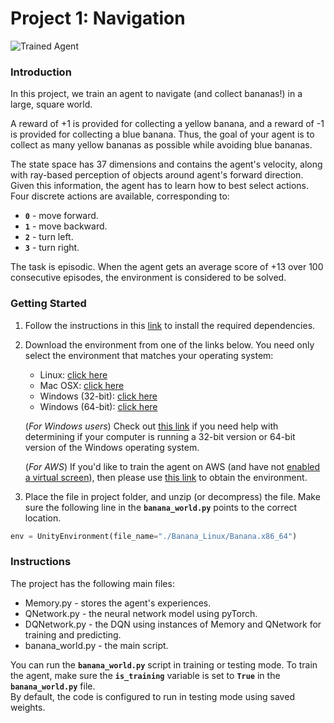 [//]: # (Image References)

[image1]: https://user-images.githubusercontent.com/10624937/42135619-d90f2f28-7d12-11e8-8823-82b970a54d7e.gif "Trained Agent"

# Project 1: Navigation
![Trained Agent][image1]
### Introduction

In this project, we train an agent to navigate (and collect bananas!) in a large, square world.  

A reward of +1 is provided for collecting a yellow banana, and a reward of -1 is provided for collecting a blue banana.  Thus, the goal of your agent is to collect as many yellow bananas as possible while avoiding blue bananas.  

The state space has 37 dimensions and contains the agent's velocity, along with ray-based perception of objects around agent's forward direction.  Given this information, the agent has to learn how to best select actions.  Four discrete actions are available, corresponding to:
- **`0`** - move forward.
- **`1`** - move backward.
- **`2`** - turn left.
- **`3`** - turn right.

The task is episodic. When the agent gets an average score of +13 over 100 consecutive episodes, the environment is considered to be solved.

### Getting Started

1. Follow the instructions in this [link](https://github.com/udacity/deep-reinforcement-learning#dependencies) to install the required dependencies.

2. Download the environment from one of the links below.  You need only select the environment that matches your operating system:
    - Linux: [click here](https://s3-us-west-1.amazonaws.com/udacity-drlnd/P1/Banana/Banana_Linux.zip)
    - Mac OSX: [click here](https://s3-us-west-1.amazonaws.com/udacity-drlnd/P1/Banana/Banana.app.zip)
    - Windows (32-bit): [click here](https://s3-us-west-1.amazonaws.com/udacity-drlnd/P1/Banana/Banana_Windows_x86.zip)
    - Windows (64-bit): [click here](https://s3-us-west-1.amazonaws.com/udacity-drlnd/P1/Banana/Banana_Windows_x86_64.zip)
    
    (_For Windows users_) Check out [this link](https://support.microsoft.com/en-us/help/827218/how-to-determine-whether-a-computer-is-running-a-32-bit-version-or-64) if you need help with determining if your computer is running a 32-bit version or 64-bit version of the Windows operating system.

    (_For AWS_) If you'd like to train the agent on AWS (and have not [enabled a virtual screen](https://github.com/Unity-Technologies/ml-agents/blob/master/docs/Training-on-Amazon-Web-Service.md)), then please use [this link](https://s3-us-west-1.amazonaws.com/udacity-drlnd/P1/Banana/Banana_Linux_NoVis.zip) to obtain the environment.

3. Place the file in project folder, and unzip (or decompress) the file. Make sure the following line in the **`banana_world.py`** points to the correct location.
```python
env = UnityEnvironment(file_name="./Banana_Linux/Banana.x86_64")
```
### Instructions

The project has the following main files:
- Memory.py - stores the agent's experiences.
- QNetwork.py - the neural network model using pyTorch.
- DQNetwork.py - the DQN using instances of Memory and QNetwork for training and predicting.
- banana_world.py - the main script.

You can run the **`banana_world.py`** script in training or testing mode. To train the agent, make sure the **`is_training`** variable is set to **`True`** in the **`banana_world.py`** file.  
By default, the code is configured to run in testing mode using saved weights.

